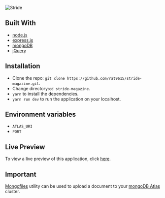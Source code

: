 ![Stride](https://imagizer.imageshack.com/img922/5365/qJIbwc.png)
## Built With
- [node.js](https://nodejs.org/en/)
- [express.js](https://expressjs.com/)
- [mongoDB](https://www.mongodb.com/)
- [jQuery](https://jquery.com/)
## Installation
- Clone the repo: ```git clone https://github.com/rat9615/stride-magazine.git```.
- Change directory:```cd stride-magazine```.
- ``` yarn ``` to install the dependencies.
- ``` yarn run dev ``` to run the application on your localhost.
## Environment variables
- ```ATLAS_URI```
- ```PORT```
## Live Preview
To view a live preview of this application, click [here](http://stridemagazine.herokuapp.com/).
## Important
[Mongofiles](https://docs.mongodb.com/manual/reference/program/mongofiles/) utility can be used to upload a document to your [mongoDB Atlas](https://www.mongodb.com/cloud/atlas) cluster. 
